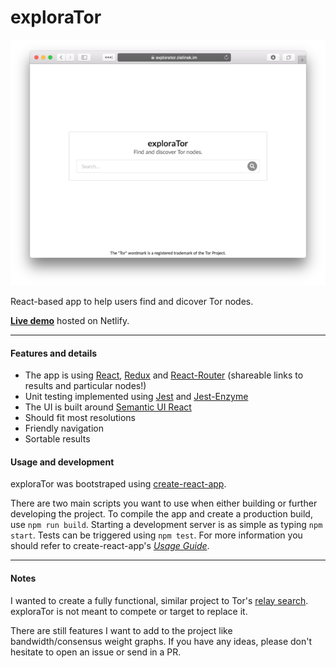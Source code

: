 # exploraTor

![Project screenshot](https://raw.githubusercontent.com/zielinsm/explorator/master/capture.png)

React-based app to help users find and dicover Tor nodes.

**[Live demo](https://explorator.zielinsk.im/)** hosted on Netlify.

---

#### Features and details
  - The app is using [React](https://reactjs.org/), [Redux](https://redux.js.org/) and [React-Router](https://www.npmjs.com/package/react-router) (shareable links to results and particular nodes!)
  - Unit testing implemented using [Jest](https://jestjs.io/) and [Jest-Enzyme](https://www.npmjs.com/package/jest-enzyme)
  - The UI is built around [Semantic UI React](https://react.semantic-ui.com/)
  - Should fit most resolutions
  - Friendly navigation
  - Sortable results

#### Usage and development
exploraTor was bootstraped using [create-react-app](https://www.npmjs.com/package/create-react-app).

There are two main scripts you want to use when either building or further developing the project. To compile the app and create a production build, use `npm run build`. Starting a development server is as simple as typing `npm start`. Tests can be triggered using `npm test`. For more information you should refer to create-react-app's *[Usage Guide](https://github.com/facebook/create-react-app/blob/master/packages/react-scripts/template/README.md)*.

---

#### Notes

I wanted to create a fully functional, similar project to Tor's [relay search](https://metrics.torproject.org/rs.html). exploraTor is not meant to compete or target to replace it. 

There are still features I want to add to the project like bandwidth/consensus weight graphs. If you have any ideas, please don't hesitate to open an issue or send in a PR.